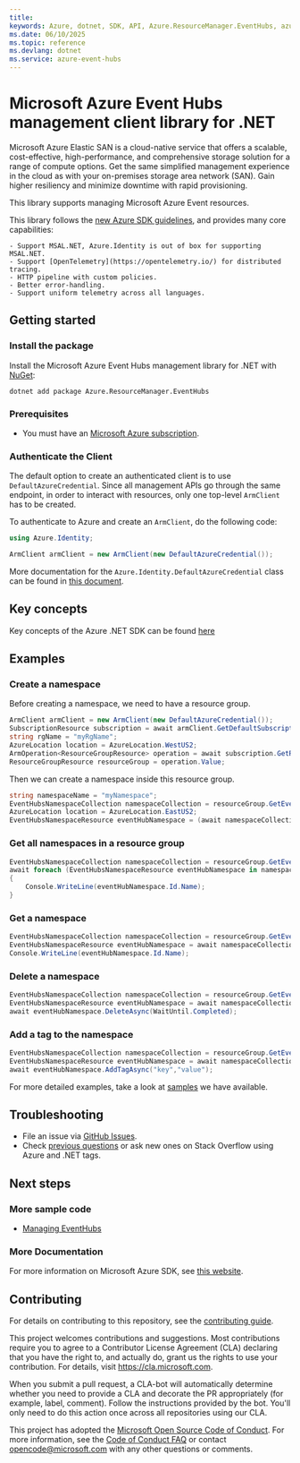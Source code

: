 ```yaml
---
title: 
keywords: Azure, dotnet, SDK, API, Azure.ResourceManager.EventHubs, azure-event-hubs
ms.date: 06/10/2025
ms.topic: reference
ms.devlang: dotnet
ms.service: azure-event-hubs
---
```

# Microsoft Azure Event Hubs management client library for .NET

Microsoft Azure Elastic SAN is a cloud-native service that offers a scalable, cost-effective, high-performance, and comprehensive storage solution for a range of compute options. Get the same simplified management experience in the cloud as with your on-premises storage area network (SAN). Gain higher resiliency and minimize downtime with rapid provisioning.

This library supports managing Microsoft Azure Event resources.

This library follows the [new Azure SDK guidelines](https://azure.github.io/azure-sdk/general_introduction.html), and provides many core capabilities:

    - Support MSAL.NET, Azure.Identity is out of box for supporting MSAL.NET.
    - Support [OpenTelemetry](https://opentelemetry.io/) for distributed tracing.
    - HTTP pipeline with custom policies.
    - Better error-handling.
    - Support uniform telemetry across all languages.

## Getting started 

### Install the package

Install the Microsoft Azure Event Hubs management library for .NET with [NuGet](https://www.nuget.org/):

```dotnetcli
dotnet add package Azure.ResourceManager.EventHubs
```

### Prerequisites

* You must have an [Microsoft Azure subscription](https://azure.microsoft.com/free/dotnet/).

### Authenticate the Client

The default option to create an authenticated client is to use `DefaultAzureCredential`. Since all management APIs go through the same endpoint, in order to interact with resources, only one top-level `ArmClient` has to be created.

To authenticate to Azure and create an `ArmClient`, do the following code:

```C# Snippet:Managing_Namespaces_AuthClient_Usings
using Azure.Identity;
```
```C# Snippet:Managing_Namespaces_AuthClient
ArmClient armClient = new ArmClient(new DefaultAzureCredential());
```

More documentation for the `Azure.Identity.DefaultAzureCredential` class can be found in [this document](https://learn.microsoft.com/dotnet/api/azure.identity.defaultazurecredential).

## Key concepts

Key concepts of the Azure .NET SDK can be found [here](https://github.com/Azure/azure-sdk-for-net/blob/main/sdk/resourcemanager/Azure.ResourceManager/README.md#key-concepts)

## Examples

### Create a namespace

Before creating a namespace, we need to have a resource group.

```C# Snippet:Managing_Namespaces_CreateResourceGroup
ArmClient armClient = new ArmClient(new DefaultAzureCredential());
SubscriptionResource subscription = await armClient.GetDefaultSubscriptionAsync();
string rgName = "myRgName";
AzureLocation location = AzureLocation.WestUS2;
ArmOperation<ResourceGroupResource> operation = await subscription.GetResourceGroups().CreateOrUpdateAsync(WaitUntil.Completed, rgName, new ResourceGroupData(location));
ResourceGroupResource resourceGroup = operation.Value;
```

Then we can create a namespace inside this resource group.

```C# Snippet:Managing_Namespaces_CreateNamespace
string namespaceName = "myNamespace";
EventHubsNamespaceCollection namespaceCollection = resourceGroup.GetEventHubsNamespaces();
AzureLocation location = AzureLocation.EastUS2;
EventHubsNamespaceResource eventHubNamespace = (await namespaceCollection.CreateOrUpdateAsync(WaitUntil.Completed, namespaceName, new EventHubsNamespaceData(location))).Value;
```

### Get all namespaces in a resource group

```C# Snippet:Managing_Namespaces_ListNamespaces
EventHubsNamespaceCollection namespaceCollection = resourceGroup.GetEventHubsNamespaces();
await foreach (EventHubsNamespaceResource eventHubNamespace in namespaceCollection.GetAllAsync())
{
    Console.WriteLine(eventHubNamespace.Id.Name);
}
```

### Get a namespace

```C# Snippet:Managing_Namespaces_GetNamespace
EventHubsNamespaceCollection namespaceCollection = resourceGroup.GetEventHubsNamespaces();
EventHubsNamespaceResource eventHubNamespace = await namespaceCollection.GetAsync("myNamespace");
Console.WriteLine(eventHubNamespace.Id.Name);
```

### Delete a namespace
```C# Snippet:Managing_Namespaces_DeleteNamespace
EventHubsNamespaceCollection namespaceCollection = resourceGroup.GetEventHubsNamespaces();
EventHubsNamespaceResource eventHubNamespace = await namespaceCollection.GetAsync("myNamespace");
await eventHubNamespace.DeleteAsync(WaitUntil.Completed);
```

### Add a tag to the namespace

```C# Snippet:Managing_Namespaces_AddTag
EventHubsNamespaceCollection namespaceCollection = resourceGroup.GetEventHubsNamespaces();
EventHubsNamespaceResource eventHubNamespace = await namespaceCollection.GetAsync("myNamespace");
await eventHubNamespace.AddTagAsync("key","value");
```

For more detailed examples, take a look at [samples](https://github.com/Azure/azure-sdk-for-net/tree/main/sdk/eventhub/Azure.ResourceManager.EventHubs/samples) we have available.

## Troubleshooting

-   File an issue via [GitHub Issues](https://github.com/Azure/azure-sdk-for-net/issues).
-   Check [previous questions](https://stackoverflow.com/questions/tagged/azure+.net) or ask new ones on Stack Overflow using Azure and .NET tags.

## Next steps

### More sample code

- [Managing EventHubs](https://github.com/Azure/azure-sdk-for-net/blob/main/sdk/eventhub/Azure.ResourceManager.EventHubs/samples/Sample1_ManagingEventHubs.md)

### More Documentation

For more information on Microsoft Azure SDK, see [this website](https://azure.github.io/azure-sdk/).

## Contributing

For details on contributing to this repository, see the [contributing
guide][cg].

This project welcomes contributions and suggestions. Most contributions
require you to agree to a Contributor License Agreement (CLA) declaring
that you have the right to, and actually do, grant us the rights to use
your contribution. For details, visit <https://cla.microsoft.com>.

When you submit a pull request, a CLA-bot will automatically determine
whether you need to provide a CLA and decorate the PR appropriately
(for example, label, comment). Follow the instructions provided by the
bot. You'll only need to do this action once across all repositories
using our CLA.

This project has adopted the [Microsoft Open Source Code of Conduct][coc]. For
more information, see the [Code of Conduct FAQ][coc_faq] or contact
<opencode@microsoft.com> with any other questions or comments.

<!-- LINKS -->
[cg]: https://github.com/Azure/azure-sdk-for-net/blob/main/sdk/resourcemanager/Azure.ResourceManager/docs/CONTRIBUTING.md
[coc]: https://opensource.microsoft.com/codeofconduct/
[coc_faq]: https://opensource.microsoft.com/codeofconduct/faq/

